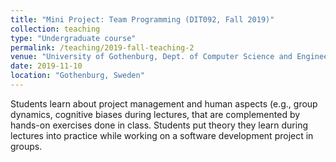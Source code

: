 ```yaml
---
title: "Mini Project: Team Programming (DIT092, Fall 2019)"
collection: teaching
type: "Undergraduate course"
permalink: /teaching/2019-fall-teaching-2
venue: "University of Gothenburg, Dept. of Computer Science and Engineering (SEM Bachelor Program)"
date: 2019-11-10
location: "Gothenburg, Sweden"
---
```

Students learn about project management and human aspects (e.g., group dynamics, cognitive biases during lectures, that are complemented by hands-on exercises done in class. Students put theory they learn during lectures into practice while working on a software development project in groups.
